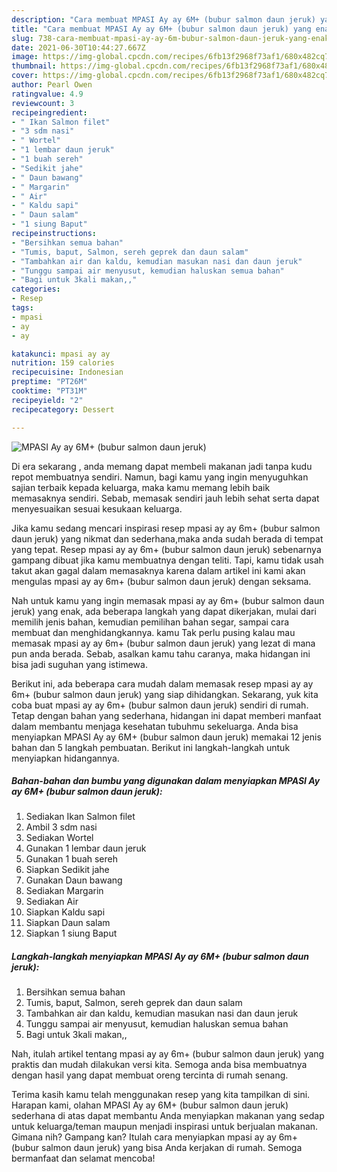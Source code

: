 ```yaml
---
description: "Cara membuat MPASI Ay ay 6M+ (bubur salmon daun jeruk) yang enak dan Mudah Dibuat"
title: "Cara membuat MPASI Ay ay 6M+ (bubur salmon daun jeruk) yang enak dan Mudah Dibuat"
slug: 738-cara-membuat-mpasi-ay-ay-6m-bubur-salmon-daun-jeruk-yang-enak-dan-mudah-dibuat
date: 2021-06-30T10:44:27.667Z
image: https://img-global.cpcdn.com/recipes/6fb13f2968f73af1/680x482cq70/mpasi-ay-ay-6m-bubur-salmon-daun-jeruk-foto-resep-utama.jpg
thumbnail: https://img-global.cpcdn.com/recipes/6fb13f2968f73af1/680x482cq70/mpasi-ay-ay-6m-bubur-salmon-daun-jeruk-foto-resep-utama.jpg
cover: https://img-global.cpcdn.com/recipes/6fb13f2968f73af1/680x482cq70/mpasi-ay-ay-6m-bubur-salmon-daun-jeruk-foto-resep-utama.jpg
author: Pearl Owen
ratingvalue: 4.9
reviewcount: 3
recipeingredient:
- " Ikan Salmon filet"
- "3 sdm nasi"
- " Wortel"
- "1 lembar daun jeruk"
- "1 buah sereh"
- "Sedikit jahe"
- " Daun bawang"
- " Margarin"
- " Air"
- " Kaldu sapi"
- " Daun salam"
- "1 siung Baput"
recipeinstructions:
- "Bersihkan semua bahan"
- "Tumis, baput, Salmon, sereh geprek dan daun salam"
- "Tambahkan air dan kaldu, kemudian masukan nasi dan daun jeruk"
- "Tunggu sampai air menyusut, kemudian haluskan semua bahan"
- "Bagi untuk 3kali makan,,"
categories:
- Resep
tags:
- mpasi
- ay
- ay

katakunci: mpasi ay ay 
nutrition: 159 calories
recipecuisine: Indonesian
preptime: "PT26M"
cooktime: "PT31M"
recipeyield: "2"
recipecategory: Dessert

---
```



![MPASI Ay ay 6M+ (bubur salmon daun jeruk)](https://img-global.cpcdn.com/recipes/6fb13f2968f73af1/680x482cq70/mpasi-ay-ay-6m-bubur-salmon-daun-jeruk-foto-resep-utama.jpg)

Di era  sekarang , anda memang dapat membeli makanan jadi tanpa kudu repot membuatnya sendiri. Namun, bagi kamu yang ingin menyuguhkan sajian terbaik kepada keluarga, maka kamu memang lebih baik memasaknya sendiri. Sebab, memasak sendiri jauh lebih sehat serta dapat menyesuaikan sesuai kesukaan keluarga.

Jika kamu sedang mencari inspirasi resep mpasi ay ay 6m+ (bubur salmon daun jeruk) yang nikmat dan sederhana,maka anda sudah berada di tempat yang tepat. Resep mpasi ay ay 6m+ (bubur salmon daun jeruk)  sebenarnya gampang dibuat jika kamu membuatnya dengan teliti. Tapi, kamu tidak usah takut akan gagal dalam memasaknya 
karena dalam artikel ini kami akan mengulas mpasi ay ay 6m+ (bubur salmon daun jeruk) dengan seksama.  



Nah untuk kamu yang ingin memasak mpasi ay ay 6m+ (bubur salmon daun jeruk) yang enak, ada beberapa langkah yang dapat dikerjakan, mulai dari memilih jenis bahan, kemudian pemilihan bahan segar, sampai cara membuat dan menghidangkannya. kamu Tak perlu pusing kalau mau memasak mpasi ay ay 6m+ (bubur salmon daun jeruk) yang lezat di mana pun anda berada. Sebab, asalkan kamu  tahu caranya, maka hidangan ini bisa jadi suguhan yang istimewa.

Berikut ini, ada beberapa cara mudah dalam memasak resep mpasi ay ay 6m+ (bubur salmon daun jeruk) yang siap dihidangkan. Sekarang, yuk kita coba buat mpasi ay ay 6m+ (bubur salmon daun jeruk) sendiri di rumah. Tetap dengan bahan yang sederhana, hidangan ini dapat memberi manfaat dalam membantu menjaga kesehatan tubuhmu sekeluarga. Anda bisa menyiapkan MPASI Ay ay 6M+ (bubur salmon daun jeruk) memakai 12 jenis bahan dan 5 langkah pembuatan. Berikut ini langkah-langkah untuk menyiapkan hidangannya.

<!--inarticleads1-->

##### Bahan-bahan dan bumbu yang digunakan dalam menyiapkan MPASI Ay ay 6M+ (bubur salmon daun jeruk):

1. Sediakan  Ikan Salmon filet
1. Ambil 3 sdm nasi
1. Sediakan  Wortel
1. Gunakan 1 lembar daun jeruk
1. Gunakan 1 buah sereh
1. Siapkan Sedikit jahe
1. Gunakan  Daun bawang
1. Sediakan  Margarin
1. Sediakan  Air
1. Siapkan  Kaldu sapi
1. Siapkan  Daun salam
1. Siapkan 1 siung Baput




<!--inarticleads2-->

##### Langkah-langkah menyiapkan MPASI Ay ay 6M+ (bubur salmon daun jeruk):

1. Bersihkan semua bahan
1. Tumis, baput, Salmon, sereh geprek dan daun salam
1. Tambahkan air dan kaldu, kemudian masukan nasi dan daun jeruk
1. Tunggu sampai air menyusut, kemudian haluskan semua bahan
1. Bagi untuk 3kali makan,,




Nah, itulah artikel tentang  mpasi ay ay 6m+ (bubur salmon daun jeruk)  yang praktis dan mudah dilakukan versi kita. Semoga anda bisa membuatnya dengan hasil yang dapat membuat oreng tercinta di rumah senang. 

Terima kasih kamu telah menggunakan resep yang kita tampilkan di sini. Harapan kami, olahan  MPASI Ay ay 6M+ (bubur salmon daun jeruk) sederhana di atas dapat membantu Anda menyiapkan makanan yang sedap untuk keluarga/teman maupun menjadi inspirasi untuk berjualan makanan. Gimana nih? Gampang kan? Itulah cara menyiapkan mpasi ay ay 6m+ (bubur salmon daun jeruk) yang bisa Anda kerjakan di rumah. Semoga bermanfaat dan selamat mencoba!

